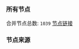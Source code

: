 ### 所有节点
合并节点总数: `1039`
[节点链接](https://raw.githubusercontent.com/rzhy1/11/master/sub/sub_merge_base64.txt)

### 节点来源
